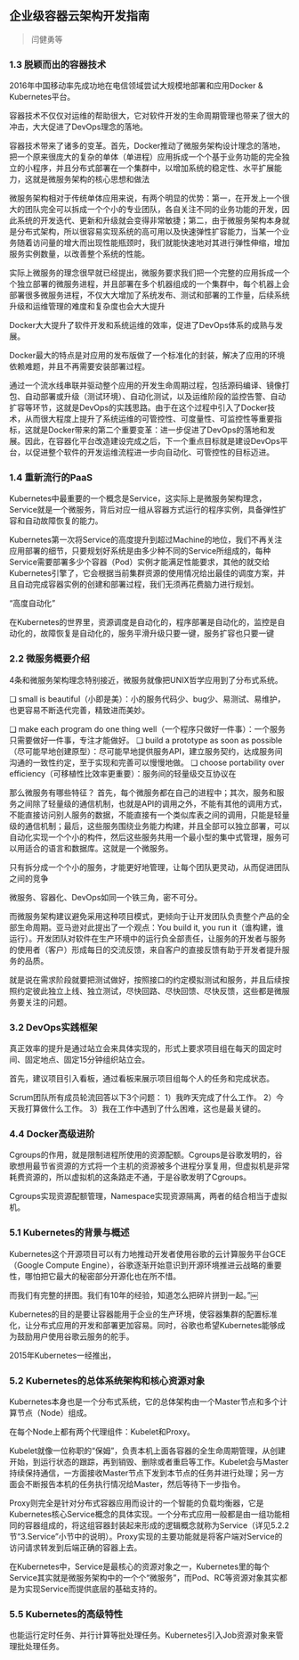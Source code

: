 ## 企业级容器云架构开发指南
> 闫健勇等

### 1.3 脱颖而出的容器技术

2016年中国移动率先成功地在电信领域尝试大规模地部署和应用Docker & Kubernetes平台。

容器技术不仅仅对运维的帮助很大，它对软件开发的生命周期管理也带来了很大的冲击，大大促进了DevOps理念的落地。

容器技术带来了诸多的变革。首先，Docker推动了微服务架构设计理念的落地，把一个原来很庞大的复杂的单体（单进程）应用拆成一个个基于业务功能的完全独立的小程序，并且分布式部署在一个集群中，以增加系统的稳定性、水平扩展能力，这就是微服务架构的核心思想和做法

微服务架构相对于传统单体应用来说，有两个明显的优势：第一，在开发上一个很大的团队完全可以拆成一个个小的专业团队，各自关注不同的业务功能的开发，因此系统的开发迭代、更新和升级就会变得非常敏捷；第二，由于微服务架构本身就是分布式架构，所以很容易实现系统的高可用以及快速弹性扩容能力，当某一个业务随着访问量的增大而出现性能瓶颈时，我们就能快速地对其进行弹性伸缩，增加服务实例数量，以改善整个系统的性能。

实际上微服务的理念很早就已经提出，微服务要求我们把一个完整的应用拆成一个个独立部署的微服务进程，并且部署在多个机器组成的一个集群中，每个机器上会部署很多微服务进程，不仅大大增加了系统发布、测试和部署的工作量，后续系统升级和运维管理的难度和复杂度也会大大提升

Docker大大提升了软件开发和系统运维的效率，促进了DevOps体系的成熟与发展。

Docker最大的特点是对应用的发布版做了一个标准化的封装，解决了应用的环境依赖难题，并且不再需要安装部署过程。

通过一个流水线串联并驱动整个应用的开发生命周期过程，包括源码编译、镜像打包、自动部署或升级（测试环境）、自动化测试，以及运维阶段的监控告警、自动扩容等环节，这就是DevOps的实践思路。由于在这个过程中引入了Docker技术，从而很大程度上提升了系统运维的可管控性、可度量性、可监控性等重要指标，这就是Docker带来的第二个重要变革：进一步促进了DevOps的落地和发展。因此，在容器化平台改造建设完成之后，下一个重点目标就是建设DevOps平台，以促进整个软件的开发运维流程进一步向自动化、可管控性的目标迈进。

### 1.4 重新流行的PaaS

Kubernetes中最重要的一个概念是Service，这实际上是微服务架构理念，Service就是一个微服务，背后对应一组从容器方式运行的程序实例，具备弹性扩容和自动故障恢复的能力。

Kubernetes第一次将Service的高度提升到超过Machine的地位，我们不再关注应用部署的细节，只要规划好系统是由多少种不同的Service所组成的，每种Service需要部署多少个容器（Pod）实例才能满足性能要求，其他的就交给Kubernetes引擎了，它会根据当前集群资源的使用情况给出最佳的调度方案，并且自动完成容器实例的创建和部署过程，我们无须再花费脑力进行规划。

“高度自动化”

在Kubernetes的世界里，资源调度是自动化的，程序部署是自动化的，监控是自动化的，故障恢复是自动化的，服务平滑升级只要一键，服务扩容也只要一键

### 2.2 微服务概要介绍

4条和微服务架构理念特别接近，微服务就像把UNIX哲学应用到了分布式系统。

❑ small is beautiful（小即是美）：小的服务代码少、bug少、易测试、易维护，也更容易不断迭代完善，精致进而美妙。

❑ make each program do one thing well（一个程序只做好一件事）：一个服务只需要做好一件事，专注才能做好。
❑ build a prototype as soon as possible（尽可能早地创建原型）：尽可能早地提供服务API，建立服务契约，达成服务间沟通的一致性约定，至于实现和完善可以慢慢地做。
❑ choose portability over efficiency（可移植性比效率更重要）：服务间的轻量级交互协议在

那么微服务有哪些特征？
首先，每个微服务都在自己的进程中；其次，服务和服务之间除了轻量级的通信机制，也就是API的调用之外，不能有其他的调用方式，不能直接访问别人服务的数据，不能直接有一个类似库表之间的调用，只能是轻量级的通信机制；最后，这些服务围绕业务能力构建，并且全部可以独立部署，可以自动化实现一个个小的构件，然后这些服务共用一个最小型的集中式管理，服务可以用适合的语言和数据库。这就是一个微服务。

只有拆分成一个个小的服务，才能更好地管理，让每个团队更灵动，从而促进团队之间的竞争

微服务、容器化、DevOps如同一个铁三角，密不可分。

而微服务架构建议避免采用这种项目模式，更倾向于让开发团队负责整个产品的全部生命周期。亚马逊对此提出了一个观点：You build it, you run it（谁构建，谁运行）。开发团队对软件在生产环境中的运行负全部责任，让服务的开发者与服务的使用者（客户）形成每日的交流反馈，来自客户的直接反馈有助于开发者提升服务的品质。

就是说在需求阶段就要把测试做好，按照接口的约定模拟测试和服务，并且后续按照约定彼此独立上线、独立测试，尽快回路、尽快回馈、尽快反馈，这些都是微服务要关注的问题。

### 3.2 DevOps实践框架

真正效率的提升是通过站立会来具体实现的，形式上要求项目组在每天的固定时间、固定地点、固定15分钟组织站立会。

首先，建议项目引入看板，通过看板来展示项目组每个人的任务和完成状态。

Scrum团队所有成员轮流回答以下3个问题：
1）我昨天完成了什么工作。
2）今天我打算做什么工作。
3）我在工作中遇到了什么困难，这也是最关键的。

### 4.4 Docker高级进阶

Cgroups的作用，就是限制进程所使用的资源配额。Cgroups是谷歌发明的，谷歌想用最节省资源的方式将一个主机的资源被多个进程分享复用，但虚拟机是非常耗费资源的，所以虚拟机的这条路走不通，于是谷歌发明了Cgroups。

Cgroups实现资源配额管理，Namespace实现资源隔离，两者的结合相当于虚拟机。

### 5.1 Kubernetes的背景与概述

Kubernetes这个开源项目可以有力地推动开发者使用谷歌的云计算服务平台GCE（Google Compute Engine），谷歌逐渐开始意识到开源环境推进云战略的重要性，哪怕把它最大的秘密部分开源化也在所不惜。

而我们有完整的拼图。我们有10年的经验，知道怎么把碎片拼到一起。”￼

Kubernetes的目的是要让容器能用于企业的生产环境，使容器集群的配置标准化，让分布式应用的开发和部署更加容易。同时，谷歌也希望Kubernetes能够成为鼓励用户使用谷歌云服务的舵手。

2015年Kubernetes一经推出，

### 5.2 Kubernetes的总体系统架构和核心资源对象

Kubernetes本身也是一个分布式系统，它的总体架构由一个Master节点和多个计算节点（Node）组成。

在每个Node上都有两个代理组件：Kubelet和Proxy。

Kubelet就像一位称职的“保姆”，负责本机上面各容器的全生命周期管理，从创建开始，到运行状态的跟踪，再到销毁、删除或者重启等工作。Kubelet会与Master持续保持通信，一方面接收Master节点下发到本节点的任务并进行处理；另一方面会不断报告本机的任务执行情况给Master，然后等待下一步指令。

Proxy则完全是针对分布式容器应用而设计的一个智能的负载均衡器，它是Kubernetes核心Service概念的具体实现。一个分布式应用一般都是由一组功能相同的容器组成的，将这组容器封装起来形成的逻辑概念就称为Service（详见5.2.2节“3.Service”小节中的说明）。Proxy实现的主要功能就是将客户端对Service的访问请求转发到后端正确的容器上去。

在Kubernetes中，Service是最核心的资源对象之一，Kubernetes里的每个Service其实就是微服务架构中的一个个“微服务”，而Pod、RC等资源对象其实都是为实现Service而提供底层的基础支持的。

### 5.5 Kubernetes的高级特性

也能运行定时任务、并行计算等批处理任务。Kubernetes引入Job资源对象来管理批处理任务。